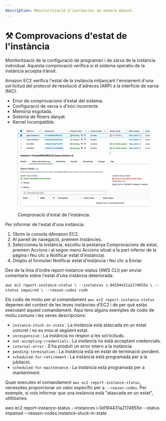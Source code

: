 ```yaml
---
description: Monitorització d'instàncies de manera manual.
---
```


# ⚒️ Comprovacions d'estat de l'instància

Monitorització de la configuració de programari i de xarxa de la instància individual. Aquesta comprovació verifica si el sistema operatiu de la instància accepta trànsit.

Amazon EC2 verifica l'estat de la instància mitjançant l'enviament d'una sol·licitud del protocol de resolució d'adreces (ARP) a la interfície de xarxa (NIC).

* Error de comprovacions d'estat del sistema.
* Configuració de xarxa o d'inici incorrecte.
* Memòria esgotada.
* Sistema de fitxers danyat.
* Kernel incompatible.

<figure><img src="../../.gitbook/assets/image (191).png" alt=""><figcaption><p>Comprovació d'estat de l'instància.</p></figcaption></figure>

Per informar de l'estat d'una instància:&#x20;

1. Obrim la consola dAmazon EC2.
2. Al panell de navegació, premem Instàncies.
3. Seleccioneu la instància, escolliu la pestanya Comprovacions de estat, premem Accions i al segon menú Accions situat a la part inferior de la pàgina i feu clic a Notificar estat d'instància).
4. Ompliu el formulari Notificar estat d'instància i feu clic a Enviar.

Des de la línia d'ordre report-instance-status (AWS CLI) per enviar comentaris sobre l'estat d'una instància deteriorada:

```
aws ec2 report-instance-status \ --instances i-0d194431a2174655e \ --status impaired \ --reason-codes code 
```

Els codis de motiu per al comandament `aws ec2 report-instance-status` depenen del context de les teves instàncies d'EC2 i de per què estàs executant aquest comandament. Aquí tens alguns exemples de codis de motiu comuns i les seves descripcions:

* `instance-stuck-in-state` : La instància està atascada en un estat concret i no es mou al següent estat.
* `unresponsive` : La instància no respon a les sol·licituds.
* `not-accepting-credentials` : La instància no està acceptant credencials.
* `internal-error` : S'ha produït un error intern a la instància.
* `pending-termination` : La instància està en estat de terminació pendent.
* `scheduled-for-retirement` : La instància està programada per a la jubilació.
* `scheduled-for-maintenance` : La instància està programada per a manteniment.

Quan executes el comandament `aws ec2 report-instance-status`, necessites proporcionar un valor específic per a `--reason-codes`. Per exemple, si vols informar que una instància està "atascada en un estat", utilitzaries:

aws ec2 report-instance-status --instances i-0d194431a2174655e --status impaired --reason-codes instance-stuck-in-state
